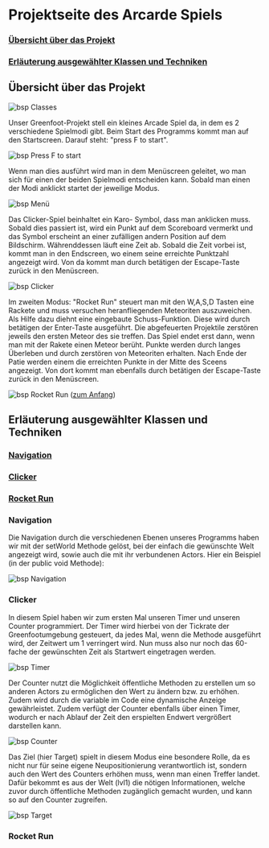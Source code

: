 # Projektseite des Arcarde Spiels<a name="0"></a>

### [Übersicht über das Projekt](#1)
### [Erläuterung ausgewählter Klassen und Techniken](#2)



## Übersicht über das Projekt<a name="1"></a> 

![bsp Classes](Screenshots/Classes.PNG)

Unser Greenfoot-Projekt stell ein kleines Arcade Spiel da, in dem es 2 verschiedene Spielmodi gibt.
Beim Start des Programms kommt man auf den Startscreen. Darauf steht: "press F to start". 

![bsp Press F to start](Screenshots/StartScreen.PNG)

Wenn man dies ausführt wird man in dem Menüscreen geleitet, wo man sich für einen der beiden Spielmodi entscheiden kann. Sobald man einen der Modi anklickt startet der jeweilige Modus. 

![bsp Menü](Screenshots/Menü.PNG)

Das Clicker-Spiel beinhaltet ein Karo- Symbol, dass man anklicken muss. Sobald dies passiert ist, wird ein Punkt auf dem Scoreboard vermerkt und das Symbol  erscheint an einer zufälligen andern Position auf dem Bildschirm. Währenddessen läuft eine Zeit ab. Sobald die Zeit vorbei ist, kommt man in den Endscreen, wo einem seine erreichte Punktzahl angezeigt wird. Von da kommt man durch betätigen der Escape-Taste zurück in den Menüscreen. 

![bsp Clicker](Screenshots/Clicker.PNG)

Im zweiten Modus: "Rocket Run" steuert man mit den W,A,S,D Tasten eine Rackete und muss versuchen heranfliegenden Meteoriten auszuweichen. Als Hilfe dazu diehnt eine eingebaute Schuss-Funktion. Diese wird durch betätigen der Enter-Taste ausgeführt. Die abgefeuerten Projektile zerstören jeweils den ersten Meteor des sie treffen. Das Spiel endet erst dann, wenn man mit der Rakete einen Meteor berüht. Punkte werden durch langes Überleben und durch zerstören von Meteoriten erhalten. Nach Ende der Patie werden einem die erreichten Punkte in der Mitte des Sceens angezeigt. Von dort kommt man ebenfalls durch betätigen der Escape-Taste zurück in den Menüscreen.

![bsp Rocket Run](Screenshots/Rocketrun.PNG)
([zum Anfang](#0))

## Erläuterung ausgewählter Klassen und Techniken<a name="2"></a>  
### [Navigation](#3)
### [Clicker](#4)
### [Rocket Run](#5)


### Navigation<a name="3"></a>
Die Navigation durch die verschiedenen Ebenen unseres Programms haben wir mit der setWorld Methode gelöst, bei der einfach die gewünschte Welt angezeigt wird, sowie auch die mit ihr verbundenen Actors. Hier ein Beispiel (in der public void Methode):

![bsp Navigation](Screenshots/lvl1Code.PNG)

### Clicker<a name="4"></a>
In diesem Spiel haben wir zum ersten Mal unseren Timer und unseren Counter programmiert. Der Timer wird hierbei von der Tickrate der Greenfootumgebung gesteuert, da jedes Mal, wenn die Methode ausgeführt wird, der Zeitwert um 1 verringert wird. Nun muss also nur noch das 60-fache der gewünschten Zeit als Startwert eingetragen werden.

![bsp Timer](Screenshots/TimerCode.PNG)

Der Counter nutzt die Möglichkeit öffentliche Methoden zu erstellen um so anderen Actors zu ermöglichen den Wert zu ändern bzw. zu erhöhen. Zudem wird durch die variable im Code eine dynamische Anzeige gewährleistet. Zudem verfügt der Counter ebenfalls über einen Timer, wodurch er nach Ablauf der Zeit den erspielten Endwert vergrößert darstellen kann.

![bsp Counter](Screenshots/CounterCode.PNG)

Das Ziel (hier Target) spielt in diesem Modus eine besondere Rolle, da es nicht nur für seine eigene Neupositionierung verantwortlich ist, sondern auch den Wert des Counters erhöhen muss, wenn man einen Treffer landet. Dafür bekommt es aus der Welt (lvl1) die nötigen Informationen, welche zuvor durch öffentliche Methoden zugänglich gemacht wurden, und kann so auf den Counter zugreifen.

![bsp Target](Screenshots/TargetCode.PNG)

### Rocket Run<a name="5"></a>


